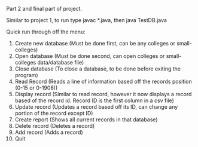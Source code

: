 Part 2 and final part of project. 

Similar to project 1, to run type javac *.java, then java TestDB.java

Quick run through off the menu:
1) Create new database (Must be done first, can be any colleges or small-colleges)
2) Open database (Must be done second, can open colleges or small-colleges data/database file)
3) Close database (To close a database, to be done before exiting the program)
4) Read Record (Reads a line of information based off the records position (0-15 or 0-1908))
5) Display record (Similar to read record, however it now displays a record based of the record id. Record ID is the first column in a csv file)
6) Update record (Updates a record based off its ID, can change any portion of the record except ID)
7) Create report (Shows all current records in that database)
8) Delete record (Deletes a record)
9) Add record (Adds a record)
10) Quit
